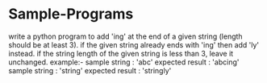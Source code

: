 # Sample-Programs
write a python program to add 'ing' at the end of a given string (length should be at least 3). if the given string already ends with 'ing' then add 'ly' instead. if the string length of the given string is less than 3, leave it unchanged. example:- sample string : 'abc' expected result : 'abcing' sample string : 'string' expected result : 'stringly'
